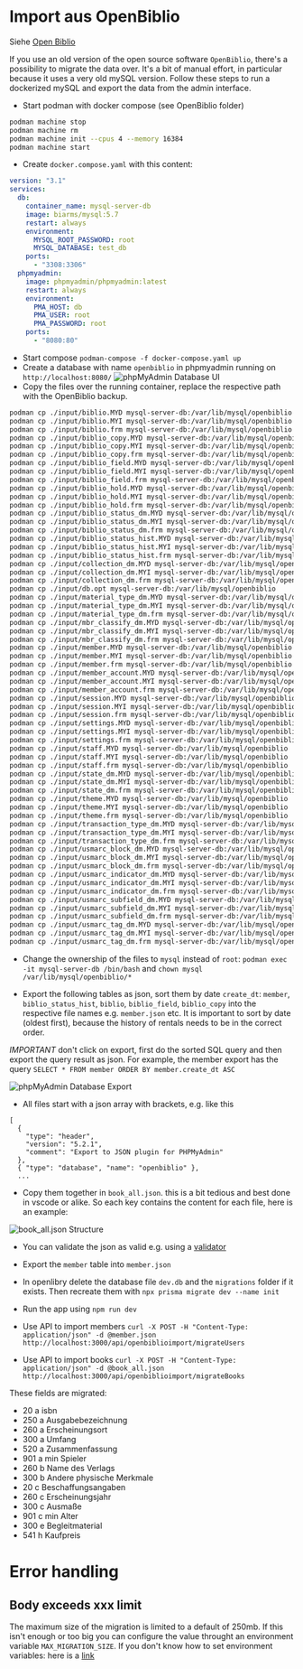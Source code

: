 # Import aus OpenBiblio

Siehe [Open Biblio](https://openbiblio.de/)

If you use an old version of the open source software `OpenBiblio`, there's a possibility to migrate the data over. It's a bit of manual effort, in particular because it uses a very old mySQL version. Follow these steps to run a dockerized mySQL and export the data from the admin interface.

- Start podman with docker compose (see OpenBiblio folder)

```bash
podman machine stop
podman machine rm
podman machine init --cpus 4 --memory 16384
podman machine start
```

- Create `docker.compose.yaml` with this content:

```yml
version: "3.1"
services:
  db:
    container_name: mysql-server-db
    image: biarms/mysql:5.7
    restart: always
    environment:
      MYSQL_ROOT_PASSWORD: root
      MYSQL_DATABASE: test_db
    ports:
      - "3308:3306"
  phpmyadmin:
    image: phpmyadmin/phpmyadmin:latest
    restart: always
    environment:
      PMA_HOST: db
      PMA_USER: root
      PMA_PASSWORD: root
    ports:
      - "8080:80"
```

- Start compose
  `podman-compose -f docker-compose.yaml up`
- Create a database with name `openbiblio` in phpmyadmin running on `http://localhost:8080/`
  ![phpMyAdmin Database UI](./openbiblio_phpmyadmin.png)
- Copy the files over the running container, replace the respective path with the OpenBiblio backup.

```bash
podman cp ./input/biblio.MYD mysql-server-db:/var/lib/mysql/openbiblio
podman cp ./input/biblio.MYI mysql-server-db:/var/lib/mysql/openbiblio
podman cp ./input/biblio.frm mysql-server-db:/var/lib/mysql/openbiblio
podman cp ./input/biblio_copy.MYD mysql-server-db:/var/lib/mysql/openbiblio
podman cp ./input/biblio_copy.MYI mysql-server-db:/var/lib/mysql/openbiblio
podman cp ./input/biblio_copy.frm mysql-server-db:/var/lib/mysql/openbiblio
podman cp ./input/biblio_field.MYD mysql-server-db:/var/lib/mysql/openbiblio
podman cp ./input/biblio_field.MYI mysql-server-db:/var/lib/mysql/openbiblio
podman cp ./input/biblio_field.frm mysql-server-db:/var/lib/mysql/openbiblio
podman cp ./input/biblio_hold.MYD mysql-server-db:/var/lib/mysql/openbiblio
podman cp ./input/biblio_hold.MYI mysql-server-db:/var/lib/mysql/openbiblio
podman cp ./input/biblio_hold.frm mysql-server-db:/var/lib/mysql/openbiblio
podman cp ./input/biblio_status_dm.MYD mysql-server-db:/var/lib/mysql/openbiblio
podman cp ./input/biblio_status_dm.MYI mysql-server-db:/var/lib/mysql/openbiblio
podman cp ./input/biblio_status_dm.frm mysql-server-db:/var/lib/mysql/openbiblio
podman cp ./input/biblio_status_hist.MYD mysql-server-db:/var/lib/mysql/openbiblio
podman cp ./input/biblio_status_hist.MYI mysql-server-db:/var/lib/mysql/openbiblio
podman cp ./input/biblio_status_hist.frm mysql-server-db:/var/lib/mysql/openbiblio
podman cp ./input/collection_dm.MYD mysql-server-db:/var/lib/mysql/openbiblio
podman cp ./input/collection_dm.MYI mysql-server-db:/var/lib/mysql/openbiblio
podman cp ./input/collection_dm.frm mysql-server-db:/var/lib/mysql/openbiblio
podman cp ./input/db.opt mysql-server-db:/var/lib/mysql/openbiblio
podman cp ./input/material_type_dm.MYD mysql-server-db:/var/lib/mysql/openbiblio
podman cp ./input/material_type_dm.MYI mysql-server-db:/var/lib/mysql/openbiblio
podman cp ./input/material_type_dm.frm mysql-server-db:/var/lib/mysql/openbiblio
podman cp ./input/mbr_classify_dm.MYD mysql-server-db:/var/lib/mysql/openbiblio
podman cp ./input/mbr_classify_dm.MYI mysql-server-db:/var/lib/mysql/openbiblio
podman cp ./input/mbr_classify_dm.frm mysql-server-db:/var/lib/mysql/openbiblio
podman cp ./input/member.MYD mysql-server-db:/var/lib/mysql/openbiblio
podman cp ./input/member.MYI mysql-server-db:/var/lib/mysql/openbiblio
podman cp ./input/member.frm mysql-server-db:/var/lib/mysql/openbiblio
podman cp ./input/member_account.MYD mysql-server-db:/var/lib/mysql/openbiblio
podman cp ./input/member_account.MYI mysql-server-db:/var/lib/mysql/openbiblio
podman cp ./input/member_account.frm mysql-server-db:/var/lib/mysql/openbiblio
podman cp ./input/session.MYD mysql-server-db:/var/lib/mysql/openbiblio
podman cp ./input/session.MYI mysql-server-db:/var/lib/mysql/openbiblio
podman cp ./input/session.frm mysql-server-db:/var/lib/mysql/openbiblio
podman cp ./input/settings.MYD mysql-server-db:/var/lib/mysql/openbiblio
podman cp ./input/settings.MYI mysql-server-db:/var/lib/mysql/openbiblio
podman cp ./input/settings.frm mysql-server-db:/var/lib/mysql/openbiblio
podman cp ./input/staff.MYD mysql-server-db:/var/lib/mysql/openbiblio
podman cp ./input/staff.MYI mysql-server-db:/var/lib/mysql/openbiblio
podman cp ./input/staff.frm mysql-server-db:/var/lib/mysql/openbiblio
podman cp ./input/state_dm.MYD mysql-server-db:/var/lib/mysql/openbiblio
podman cp ./input/state_dm.MYI mysql-server-db:/var/lib/mysql/openbiblio
podman cp ./input/state_dm.frm mysql-server-db:/var/lib/mysql/openbiblio
podman cp ./input/theme.MYD mysql-server-db:/var/lib/mysql/openbiblio
podman cp ./input/theme.MYI mysql-server-db:/var/lib/mysql/openbiblio
podman cp ./input/theme.frm mysql-server-db:/var/lib/mysql/openbiblio
podman cp ./input/transaction_type_dm.MYD mysql-server-db:/var/lib/mysql/openbiblio
podman cp ./input/transaction_type_dm.MYI mysql-server-db:/var/lib/mysql/openbiblio
podman cp ./input/transaction_type_dm.frm mysql-server-db:/var/lib/mysql/openbiblio
podman cp ./input/usmarc_block_dm.MYD mysql-server-db:/var/lib/mysql/openbiblio
podman cp ./input/usmarc_block_dm.MYI mysql-server-db:/var/lib/mysql/openbiblio
podman cp ./input/usmarc_block_dm.frm mysql-server-db:/var/lib/mysql/openbiblio
podman cp ./input/usmarc_indicator_dm.MYD mysql-server-db:/var/lib/mysql/openbiblio
podman cp ./input/usmarc_indicator_dm.MYI mysql-server-db:/var/lib/mysql/openbiblio
podman cp ./input/usmarc_indicator_dm.frm mysql-server-db:/var/lib/mysql/openbiblio
podman cp ./input/usmarc_subfield_dm.MYD mysql-server-db:/var/lib/mysql/openbiblio
podman cp ./input/usmarc_subfield_dm.MYI mysql-server-db:/var/lib/mysql/openbiblio
podman cp ./input/usmarc_subfield_dm.frm mysql-server-db:/var/lib/mysql/openbiblio
podman cp ./input/usmarc_tag_dm.MYD mysql-server-db:/var/lib/mysql/openbiblio
podman cp ./input/usmarc_tag_dm.MYI mysql-server-db:/var/lib/mysql/openbiblio
podman cp ./input/usmarc_tag_dm.frm mysql-server-db:/var/lib/mysql/openbiblio
```

- Change the ownership of the files to `mysql` instead of `root`: `podman exec -it mysql-server-db /bin/bash` and `chown mysql /var/lib/mysql/openbiblio/*`

- Export the following tables as json, sort them by date `create_dt`: `member`, `biblio_status_hist`, `biblio`, `biblio_field`, `biblio_copy` into the respective file names e.g. `member.json` etc. It is important to sort by date (oldest first), because the history of rentals needs to be in the correct order.

_IMPORTANT_ don't click on export, first do the sorted SQL query and then export the query result as json. For example, the member export has the query `SELECT * FROM member ORDER BY member.create_dt ASC`

![phpMyAdmin Database Export](./openbiblio_sql_export.png)

- All files start with a json array with brackets, e.g. like this

```
[
  {
    "type": "header",
    "version": "5.2.1",
    "comment": "Export to JSON plugin for PHPMyAdmin"
  },
  { "type": "database", "name": "openbiblio" },
  ...
```

- Copy them together in `book_all.json`. this is a bit tedious and best done in vscode or alike. So each key contains the content for each file, here is an example:

![book_all.json Structure](./openbiblio_import_structure.png)

- You can validate the json as valid e.g. using a [validator](https://jsonformatter.curiousconcept.com/)

- Export the `member` table into `member.json`

- In openlibry delete the database file `dev.db` and the `migrations` folder if it exists. Then recreate them with `npx prisma migrate dev --name init`

- Run the app using `npm run dev`

- Use API to import members `curl -X POST -H "Content-Type: application/json" -d @member.json http://localhost:3000/api/openbiblioimport/migrateUsers`

- Use API to import books `curl -X POST -H "Content-Type: application/json" -d @book_all.json  http://localhost:3000/api/openbiblioimport/migrateBooks`

These fields are migrated:

- 20 a isbn
- 250 a Ausgabebezeichnung
- 260 a Erscheinungsort
- 300 a Umfang
- 520 a Zusammenfassung
- 901 a min Spieler
- 260 b Name des Verlags
- 300 b Andere physische Merkmale
- 20 c Beschaffungsangaben
- 260 c Erscheinungsjahr
- 300 c Ausmaße
- 901 c min Alter
- 300 e Begleitmaterial
- 541 h Kaufpreis

# Error handling

## Body exceeds xxx limit

The maximum size of the migration is limited to a default of 250mb. If this isn't enough or too big you can configure the value throught an environment variable `MAX_MIGRATION_SIZE`. If you don't know how to set environment variables: here is a [link](https://nextjs.org/docs/pages/building-your-application/configuring/environment-variables)
